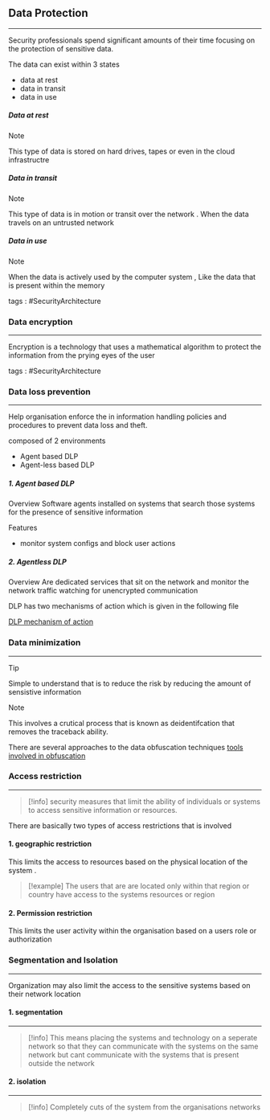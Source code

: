 ## **Data Protection**
---
Security professionals spend significant amounts of their time focusing on the protection of sensitive data.

The data can exist within 3 states 
- data at rest 
- data in transit
- data in use 

##### Data at rest 
>[!note]
> This type of data is stored on hard drives, tapes or even in the cloud infrastructre 

##### Data in transit 
>[!note]
> This type of data is in motion or transit over the network . When the data travels on an untrusted network 

##### Data in use 
>[!note]
>When the data is actively used by the computer system , Like the data that is present within the memory


tags : #SecurityArchitecture


### Data encryption 
---
Encryption is a technology that uses a mathematical algorithm to protect the information from the prying eyes of the user 

tags : #SecurityArchitecture 


### Data loss prevention 
---
Help organisation enforce the in information handling policies and procedures to prevent data loss and theft. 

composed of 2 environments 
- Agent based DLP 
- Agent-less based DLP 

##### 1. Agent based DLP 

Overview 
Software agents installed on systems that search those systems for the presence of sensitive information

Features 
- monitor system configs and block user actions 
##### 2. Agentless DLP

Overview 
Are dedicated services that sit on the network and monitor the network traffic watching for unencrypted communication 

DLP has two mechanisms of action which is given in the following file 

[DLP mechanism of action](../concepts/DLP%20mechanism%20of%20action.md)

### **Data minimization**
---

>[!tip]
>Simple to understand that is to reduce the risk by reducing the amount of sensistive information
>

>[!note]
>This involves a crutical process that is known as deidentifcation that removes the traceback ability.

There are several approaches to the data obfuscation techniques 
[tools involved in obfuscation](../concepts/tools%20involved%20in%20obfuscation.md)


### **Access restriction**
---
>[!info]
>security measures that limit the ability of individuals or systems to access sensitive information or resources.

There are basically two types of access restrictions that is involved 

#### 1. geographic restriction 
This limits the access to resources based on the physical location of the system .
>[!example]
>The users that are are located only within that region or country have access to the systems resources or region 


#### 2. Permission restriction 
This limits the user activity within the organisation based on a users role or authorization 



### Segmentation and Isolation 
---
Organization may also limit the access to the sensitive systems based on their network location 
#### 1. segmentation 
---
>[!info]
>This means placing the systems and technology on a seperate network so that they can communicate  with the systems on the same network but cant communicate with the systems that is present outside the network 

#### 2. isolation 
---
>[!info]
>Completely cuts of the system from the organisations networks 









